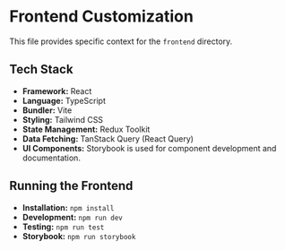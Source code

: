 # Frontend Customization

This file provides specific context for the `frontend` directory.

## Tech Stack

- **Framework:** React
- **Language:** TypeScript
- **Bundler:** Vite
- **Styling:** Tailwind CSS
- **State Management:** Redux Toolkit
- **Data Fetching:** TanStack Query (React Query)
- **UI Components:** Storybook is used for component development and documentation.

## Running the Frontend

- **Installation:** `npm install`
- **Development:** `npm run dev`
- **Testing:** `npm run test`
- **Storybook:** `npm run storybook`
